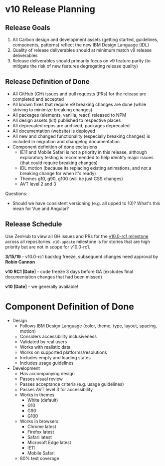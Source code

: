 # v10 Release Planning

## Release Goals

1. All Carbon design and development assets (getting started, guidelines, components, patterns) reflect the new IBM Design Language (IDL)
1. Quality of release deliverables should at minimum match v9 release deliverables
1. Release deliverables should primarily focus on v9 feature parity (to mitigate the risk of new features degregating release quality)

## Release Definition of Done

* All GitHub (GH) issues and pull requests (PRs) for the release are completed and accepted
* All known fixes that require v9 breaking changes are done (while striving to minimize breaking changes)
* All packages (elements, vanilla, react) released to NPM
* All design assets (kit) published to respective places
* All deprecated repos are archived, packages deprecated
* All documentation (website) is deployed
* All new and changed functionality (especially breaking changes) is included in migration and changelog documentation
* Component definition of done exclusions
  * IE11 and Mobile Safari is not a priority in this release, although exploratory testing is recommended to help identify major issues (that could require breaking changes)
  * IDL motion (because its replacing existing animations, and not a breaking change for when it's ready)
  * Themes g10, g90, g100 (will be just CSS changes)
  * AVT level 2 and 3
  
Questions:

* Should we have consistent versioning (e.g. all upped to 10)? What's this mean for Vue and Angular?

## Release Schedule

Use ZenHub to view all GH issues and PRs for the [v10.0-rc1 milestone](https://github.com/carbon-design-system/issue-tracking#workspaces/carbon-design-system-593830641344b813db10934d/boards?milestones=v10.0-rc1%23&filterLogic=any&repos=85987501,84835535,92527058,86360855,103418444,85728567,144656871,148382570,145154713,148800113,113475983,166278929) across all repositories. `v10-update` milestone is for stories that are high priority but are not in scope for v10.0-rc1.

**3/15/19** - v10.0-rc1 backlog freeze, subsequent changes need approval by **Robin Cannon**

**v10 RC1 [Date]** - code freeze 3 days before GA (excludes final documentation changes that had been missed)

**v10 [Date]** - we generally available!

# Component Definition of Done

* Design
  * Follows IBM Design Language (color, theme, type, layout, spacing, motion)
  * Considers accessibility inclusiveness
  * Validated by real users
  * Works with realistic data
  * Works on supported platforms/resolutions
  * Includes empty and loading states
  * Includes usage guidelines
* Development
  * Has accompanying design
  * Passes visual review
  * Passes acceptance criteria (e.g. usage guidelines)
  * Passes AVT level 3 for accessibility
  * Works in themes
    * White (default)
    * G10
    * G90
    * G100
  * Works in browsers
    * Chrome latest
    * Firefox latest
    * Safari latest
    * Microsoft Edge latest
    * IE11
    * Mobile Safari
  * 80% test coverage
